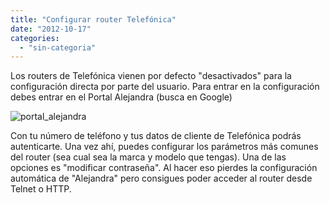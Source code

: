 ```yaml
---
title: "Configurar router Telefónica"
date: "2012-10-17"
categories: 
  - "sin-categoria"
---
```


Los routers de Telefónica vienen por defecto "desactivados" para la configuración directa por parte del usuario. Para entrar en la configuración debes entrar en el Portal Alejandra (busca en Google)

![portal_alejandra](images/8085993109_d3149e107b.jpg)

Con tu número de teléfono y tus datos de cliente de Telefónica podrás autenticarte. Una vez ahí, puedes configurar los parámetros más comunes del router (sea cual sea la marca y modelo que tengas). Una de las opciones es "modificar contraseña". Al hacer eso pierdes la configuración automática de "Alejandra" pero consigues poder acceder al router desde Telnet o HTTP.
